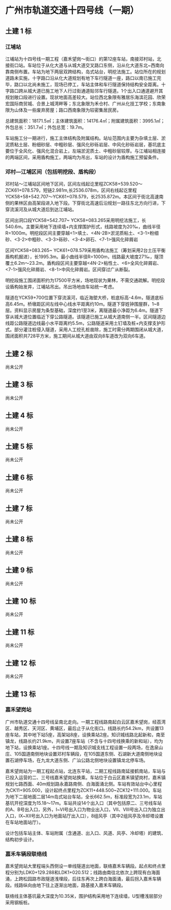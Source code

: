 广州市轨道交通十四号线（一期）
==========

## 土建 1 标

### 江埔站

江埔站为十四号线一期工程（嘉禾望岗～街口）的第12座车站，南接邓村站，北接街口站。车站位于从化大道与从城大道交叉路口东侧，沿从化大道东北~西南向靠南侧布置。车站为地下两层双跨结构，岛式站台，明挖法施工。站位所在的规划道路未实施，十字路口沿从化大道规划有地下车行隧道一座，路口以南已施工完毕，路口以北尚未施工，现场已停工，车站主体和车行隧道保持结构安全距离。十字路口跨从城大道已施工地下人行过街通道贴邻车行隧道。1个出入口通道避开其规划敞口段进行设置。现状地面高差较大。站位西北象限有雅居乐海滨花园、欣荣宏国际商贸城、合景上城湾畔等；东北象限为禾仓村、广州从化技工学校；东南象限为山体及一些废弃房屋；路口西南象限为较密集居民房。

总建筑面积：18171.5㎡；主体建筑面积：14176.4㎡；附属建筑面积：3995.1㎡；外包总长：351.7㎡；外包总宽：19.7m。

车站施工分一期进行，施工主体结构及附属结构。站址范围内主要为杂填土层、淤泥质粘土层、粉细砂层、中粗砂层、强风化砂砾岩层、中风化砂砾岩层，基坑底主要位于全风化、强风化混合岩上，左端淤泥质土、中粗砂层较厚。与江埔站相连接的两端区间，采用盾构施工，两端均为吊出，车站的设计为盾构施工预留条件。

### 邓村—江埔区间（包括明挖段、盾构段）

邓村站～江埔站区间地下区间，区间左线起讫里程ZCK58+539.520～ZCK61+078.579，短链2.981m,长2536.078m，区间右线起讫里程YCK58+58+542.707～YCK61+078.579，长2535.872m。本区间于街北高速南侧的果林区由高架段进入地下段。下穿街北高速后沿规划一路往东北方向行进，下穿流溪河及从城大道后到达江埔站。

区间出洞口段YCK58+542.707~ YCK58+083.265采用明挖法施工，长540.6m。主要采用地下连续墙+内支撑围护形式，线路坡度为20‰，曲线半径R=1000m。明挖段区间主要穿越<1>填土、<4N-2B>淤泥质粘土、<3-1>粉细砂、<3-2>中粗砂、<3-3>砾砂、<3-4>卵石、<7-1>强风化碎屑岩

区间YCK58+083.265~ YCK61+078.579采用盾构法施工（筹划采用2台土压平衡盾构机掘进），长1995.3m。最小曲线半径R=1000m，线路最大坡度27‰，隧顶覆土6.2m～23.2m。盾构段区间主要穿越<4N-2>粘性土、<6>全风化碎屑岩、<7-1>强风化碎屑岩、<8-1>中风化碎屑岩。区间穿过广从断裂。

明挖段施工围闭面积约为17500平方米，场地现状为果林，不需交通疏解。明挖段设盾构始发井，江埔站吊出。吊出场地由车站统一考虑。

隧道在YCK59+700位置下穿流溪河，临近海塱大桥，桩底标高-4.6m，隧道底标高6.45m。桥墩距区间左线中心线水平距离约10m。隧道下穿姓钟围屋群，1~8层。资料显示房屋为条型基础，深度约1至3米，离隧道最小净距为6.4m。隧道下穿从城大道位置临近下穿公路隧道。该隧道已施工从城大道南侧一半。区间隧道边线距公路隧道边线最小水平距离约5.5m，公路隧道采用土钉墙及桩+内支撑支护形式。部分灌注桩侵入隧道，采用人工挖孔桩凿除，施工时需分两期围闭从城大道，围闭面积共728平方米，施工期间从城大道由双向8车道改为双向6车道。

## 土建 2 标

尚未公开


## 土建 3 标

尚未公开


## 土建 4 标

尚未公开


## 土建 5 标

尚未公开


## 土建 6 标

尚未公开


## 土建 7 标

尚未公开


## 土建 8 标

尚未公开


## 土建 9 标

尚未公开


## 土建 10 标

尚未公开


## 土建 11 标

尚未公开


## 土建 12 标

尚未公开


## 土建 13 标

### 嘉禾望岗站

广州市轨道交通十四号线呈南北走向。一期工程线路南起白云区嘉禾望岗，经荔湾区、越秀区、天河区、黄埔区，最后止于从化街口。线路长约54.2km，共设置13座车站，其中地下站5座，高架站8座，设换乘站2座。知识城线路北起新和，南至镇龙，线路长约21.9km，共设置7座车站（不含与十四号线换乘的新和站），均为地下站，设换乘站1座。十四号线一期及知识城支线工程设置一段两场，在逸泉山庄、105国道南侧地块设置邓村车辆段，在105国道东侧、石湖新大道南侧地块设置石湖停车场，在九龙大道东侧、广汕公路北侧地块设置镇龙北停车场。

嘉禾望岗站为一期工程起点站，北连东平站，二期工程线路南延接鹤南站，车站与已投入运营的二、三号线嘉禾望岗站换乘。车站位于白云区嘉禾镇望岗村，嘉禾镇规划七路西面、40m规划路永嘉路南侧、白海面涌北侧。车站有效站台中心里程为CK11+905.000，设计起终点里程为ZCK11+448.500~ZCK12+111.000。车站为地下二层地面二层14m岛式站台车站，全长662.5m，标准段宽为23.1m，车站基坑开挖深度为15.18～17m。车站共设14个出入口（其中包括原二、三号线车站的A、B号出入口，另外，Ⅰ~Ⅵ号出入口为物业出入口，Ⅶ、Ⅷ号出入口为独立出入口，Ⅸ~ⅩⅡ号出入口为地面站厅出入口），8组风亭（其中2组风亭及冷却塔设置在车站地面站厅）。

设计包括车站主体、车站附属（含通道、出入口、风道、风亭、冷却塔）的建筑、结构初步设计。

### 嘉禾车辆段联络线

嘉禾望岗站大里程端头西侧设一单线隧道出地面，联络嘉禾车辆段。起点和终点里程分别为LDK0+129.288和LDK1+020.512；线路由南往北依次上跨现有白海面涌，上跨松园路市政隧道浅埋段，后往东再次上跨白海面涌，最后拐入嘉禾车辆段。线路纵向由地下往上逐渐出地面，路基接入嘉禾车辆段。

联络线主体基坑最大深度为10.35米，围护结构采用地下连续墙，U型槽浅层部分采用钢板桩。
